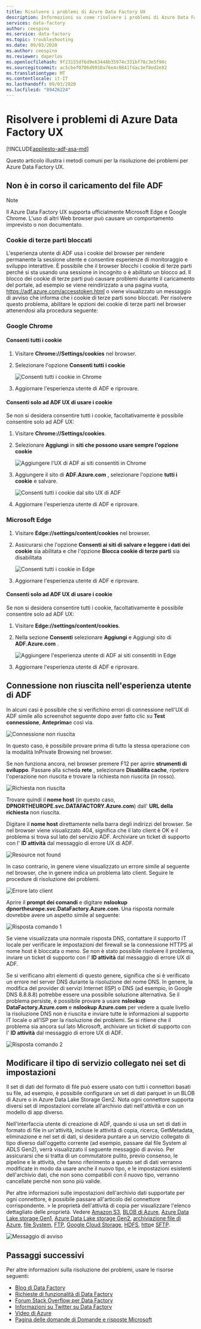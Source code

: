```yaml
---
title: Risolvere i problemi di Azure Data Factory UX
description: Informazioni su come risolvere i problemi di Azure Data Factory UX.
services: data-factory
author: ceespino
ms.service: data-factory
ms.topic: troubleshooting
ms.date: 09/03/2020
ms.author: ceespino
ms.reviewer: daperlov
ms.openlocfilehash: 9f23155df6d9e63448b35974c331bf78c3e5f90c
ms.sourcegitcommit: ac5cbef0706d9910a76e4c0841fdac3ef8ed2e82
ms.translationtype: MT
ms.contentlocale: it-IT
ms.lasthandoff: 09/03/2020
ms.locfileid: "89426224"
---
```

# <a name="troubleshoot-azure-data-factory-ux-issues"></a>Risolvere i problemi di Azure Data Factory UX

[!INCLUDE[appliesto-adf-asa-md](includes/appliesto-adf-asa-md.md)]

Questo articolo illustra i metodi comuni per la risoluzione dei problemi per Azure Data Factory UX.

## <a name="adf-ux-not-loading"></a>Non è in corso il caricamento del file ADF

> [!NOTE]
> Il Azure Data Factory UX supporta ufficialmente Microsoft Edge e Google Chrome. L'uso di altri Web browser può causare un comportamento imprevisto o non documentato.

### <a name="third-party-cookies-blocked"></a>Cookie di terze parti bloccati

L'esperienza utente di ADF usa i cookie del browser per rendere permanente la sessione utente e consentire esperienze di monitoraggio e sviluppo interattive. È possibile che il browser blocchi i cookie di terze parti perché si sta usando una sessione in incognito o è abilitato un blocco ad. Il blocco dei cookie di terze parti può causare problemi durante il caricamento del portale, ad esempio se viene reindirizzato a una pagina vuota, https://adf.azure.com/accesstoken.html o viene visualizzato un messaggio di avviso che informa che i cookie di terze parti sono bloccati. Per risolvere questo problema, abilitare le opzioni dei cookie di terze parti nel browser attenendosi alla procedura seguente:

### <a name="google-chrome"></a>Google Chrome

#### <a name="allow-all-cookies"></a>Consenti tutti i cookie

1. Visitare **Chrome://Settings/cookies** nel browser.
1. Selezionare l'opzione **Consenti tutti i cookie** 

    ![Consenti tutti i cookie in Chrome](media/data-factory-ux-troubleshoot-guide/chrome-allow-all-cookies.png)
1. Aggiornare l'esperienza utente di ADF e riprovare.

#### <a name="only-allow-adf-ux-to-use-cookies"></a>Consenti solo ad ADF UX di usare i cookie
Se non si desidera consentire tutti i cookie, facoltativamente è possibile consentire solo ad ADF UX:
1. Visitare **Chrome://Settings/cookies**.
1. Selezionare **Aggiungi** in **siti che possono usare sempre l'opzione cookie** 

    ![Aggiungere l'UX di ADF ai siti consentiti in Chrome](media/data-factory-ux-troubleshoot-guide/chrome-only-adf-cookies-1.png)
1. Aggiungere il sito di **ADF.Azure.com** , selezionare l'opzione **tutti i cookie** e salvare. 

    ![Consenti tutti i cookie dal sito UX di ADF](media/data-factory-ux-troubleshoot-guide/chrome-only-adf-cookies-2.png)
1. Aggiornare l'esperienza utente di ADF e riprovare.

### <a name="microsoft-edge"></a>Microsoft Edge

1. Visitare **Edge://settings/content/cookies** nel browser.
1. Assicurarsi che l'opzione **Consenti ai siti di salvare e leggere i dati dei cookie** sia abilitata e che l'opzione **Blocca cookie di terze parti** sia disabilitata 

    ![Consenti tutti i cookie in Edge](media/data-factory-ux-troubleshoot-guide/edge-allow-all-cookies.png)
1. Aggiornare l'esperienza utente di ADF e riprovare.

#### <a name="only-allow-adf-ux-to-use-cookies"></a>Consenti solo ad ADF UX di usare i cookie

Se non si desidera consentire tutti i cookie, facoltativamente è possibile consentire solo ad ADF UX:

1. Visitare **Edge://settings/content/cookies**.
1. Nella sezione **Consenti** selezionare **Aggiungi** e Aggiungi sito di **ADF.Azure.com** . 

    ![Aggiungere l'esperienza utente di ADF ai siti consentiti in Edge](media/data-factory-ux-troubleshoot-guide/edge-allow-adf-cookies.png)
1. Aggiornare l'esperienza utente di ADF e riprovare.

## <a name="connection-failed-on-adf-ux"></a>Connessione non riuscita nell'esperienza utente di ADF

In alcuni casi è possibile che si verifichino errori di connessione nell'UX di ADF simile allo screenshot seguente dopo aver fatto clic su **Test connessione**, **Anteprima**e così via.

![Connessione non riuscita](media/data-factory-ux-troubleshoot-guide/connection-failed.png)

In questo caso, è possibile provare prima di tutto la stessa operazione con la modalità InPrivate Browsing nel browser.

Se non funziona ancora, nel browser premere F12 per aprire **strumenti di sviluppo**. Passare alla scheda **rete** , selezionare **Disabilita cache**, ripetere l'operazione non riuscita e trovare la richiesta non riuscita (in rosso).

![Richiesta non riuscita](media/data-factory-ux-troubleshoot-guide/failed-request.png)

Trovare quindi il **nome host** (in questo caso, **DPNORTHEUROPE.svc.DATAFACTORY.Azure.com**) dall' **URL della richiesta** non riuscita.

Digitare il **nome host** direttamente nella barra degli indirizzi del browser. Se nel browser viene visualizzato 404, significa che il lato client è OK e il problema si trova sul lato del servizio ADF. Archiviare un ticket di supporto con l' **ID attività** dal messaggio di errore UX di ADF.

![Resource not found](media/data-factory-ux-troubleshoot-guide/status-code-404.png)

In caso contrario, in genere viene visualizzato un errore simile al seguente nel browser, che in genere indica un problema lato client. Seguire le procedure di risoluzione dei problemi.

![Errore lato client](media/data-factory-ux-troubleshoot-guide/client-side-error.png)

Aprire il **prompt dei comandi** e digitare **nslookup dpnortheurope.svc.DataFactory.Azure.com**. Una risposta normale dovrebbe avere un aspetto simile al seguente:

![Risposta comando 1](media/data-factory-ux-troubleshoot-guide/command-response-1.png)

Se viene visualizzata una normale risposta DNS, contattare il supporto IT locale per verificare le impostazioni del firewall se la connessione HTTPS al nome host è bloccata o meno. Se non è stato possibile risolvere il problema, inviare un ticket di supporto con l' **ID attività** dal messaggio di errore UX di ADF.

Se si verificano altri elementi di questo genere, significa che si è verificato un errore nel server DNS durante la risoluzione del nome DNS. In genere, la modifica del provider di servizi Internet (ISP) o DNS (ad esempio, in Google DNS 8.8.8.8) potrebbe essere una possibile soluzione alternativa. Se il problema persiste, è possibile provare a usare **nslookup DataFactory.Azure.com** e **nslookup Azure.com** per vedere a quale livello la risoluzione DNS non è riuscita e inviare tutte le informazioni al supporto IT locale o all'ISP per la risoluzione dei problemi. Se si ritiene che il problema sia ancora sul lato Microsoft, archiviare un ticket di supporto con l' **ID attività** dal messaggio di errore UX di ADF.

![Risposta comando 2](media/data-factory-ux-troubleshoot-guide/command-response-2.png)

## <a name="change-linked-service-type-in-datasets"></a>Modificare il tipo di servizio collegato nei set di impostazioni

Il set di dati del formato di file può essere usato con tutti i connettori basati su file, ad esempio, è possibile configurare un set di dati parquet in un BLOB di Azure o in Azure Data Lake Storage Gen2. Nota ogni connettore supporta diversi set di impostazioni correlate all'archivio dati nell'attività e con un modello di app diverso. 

Nell'interfaccia utente di creazione di ADF, quando si usa un set di dati in formato di file in un'attività, incluse le attività di copia, ricerca, GetMetadata, eliminazione e nel set di dati, si desidera puntare a un servizio collegato di tipo diverso dall'oggetto corrente (ad esempio, passare dal file System al ADLS Gen2), verrà visualizzato il seguente messaggio di avviso. Per assicurarsi che si tratta di un commutatore pulito, previo consenso, le pipeline e le attività, che fanno riferimento a questo set di dati verranno modificate in modo da usare anche il nuovo tipo, e le impostazioni esistenti dell'archivio dati, che non sono compatibili con il nuovo tipo, verranno cancellate perché non sono più valide.

Per altre informazioni sulle impostazioni dell'archivio dati supportate per ogni connettore, è possibile passare all'articolo del connettore corrispondente. > le proprietà dell'attività di copia per visualizzare l'elenco dettagliato delle proprietà. Vedere [Amazon S3](connector-amazon-simple-storage-service.md), [BLOB di Azure](connector-azure-blob-storage.md), [Azure Data Lake storage Gen1](connector-azure-data-lake-store.md), [Azure Data Lake storage Gen2](connector-azure-data-lake-storage.md), [archiviazione file di Azure](connector-azure-file-storage.md), [file System](connector-file-system.md), [FTP](connector-ftp.md), [Google Cloud Storage](connector-google-cloud-storage.md), [HDFS](connector-hdfs.md), [http](connector-http.md)e [SFTP](connector-sftp.md).

![Messaggio di avviso](media/data-factory-ux-troubleshoot-guide/warning-message.png)

## <a name="next-steps"></a>Passaggi successivi

Per altre informazioni sulla risoluzione dei problemi, usare le risorse seguenti:

* [Blog di Data Factory](https://azure.microsoft.com/blog/tag/azure-data-factory/)
* [Richieste di funzionalità di Data Factory](https://feedback.azure.com/forums/270578-data-factory)
* [Forum Stack Overflow per Data Factory](https://stackoverflow.com/questions/tagged/azure-data-factory)
* [Informazioni su Twitter su Data Factory](https://twitter.com/hashtag/DataFactory)
* [Video di Azure](https://azure.microsoft.com/resources/videos/index/)
* [Pagina delle domande di Domande e risposte Microsoft](https://docs.microsoft.com/answers/topics/azure-data-factory.html)
